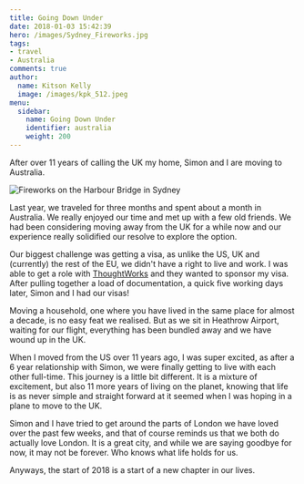 ```yaml
---
title: Going Down Under
date: 2018-01-03 15:42:39
hero: /images/Sydney_Fireworks.jpg
tags:
- travel
- Australia
comments: true
author:
  name: Kitson Kelly
  image: /images/kpk_512.jpeg
menu:
  sidebar:
    name: Going Down Under
    identifier: australia
    weight: 200
---
```


After over 11 years of calling the UK my home, Simon and I are moving to Australia.

<!-- more -->

![Fireworks on the Harbour Bridge in Sydney](/images/Sydney_Fireworks.jpg)

Last year, we traveled for three months and spent about a month in Australia. We really enjoyed our time
and met up with a few old friends.  We had been considering moving away from the UK for a while now
and our experience really solidified our resolve to explore the option.

Our biggest challenge was getting a visa, as unlike the US, UK and (currently) the rest of the EU, we
didn't have a right to live and work.  I was able to get a role with [ThoughtWorks](https://www.thoughtworks.com/) and they wanted to sponsor my visa.  After pulling together a load of
documentation, a quick five working days later, Simon and I had our visas!

Moving a household, one where you have lived in the same place for almost a decade, is no easy feat we
realised.  But as we sit in Heathrow Airport, waiting for our flight, everything has been bundled away
and we have wound up in the UK.

When I moved from the US over 11 years ago, I was super excited, as after a 6 year relationship with
Simon, we were finally getting to live with each other full-time.  This journey is a little bit
different.  It is a mixture of excitement, but also 11 more years of living on the planet, knowing that
life is as never simple and straight forward at it seemed when I was hoping in a plane to move to the UK.

Simon and I have tried to get around the parts of London we have loved over the past few weeks, and that
of course reminds us that we both do actually love London.  It is a great city, and while we are saying
goodbye for now, it may not be forever.  Who knows what life holds for us.

Anyways, the start of 2018 is a start of a new chapter in our lives.
